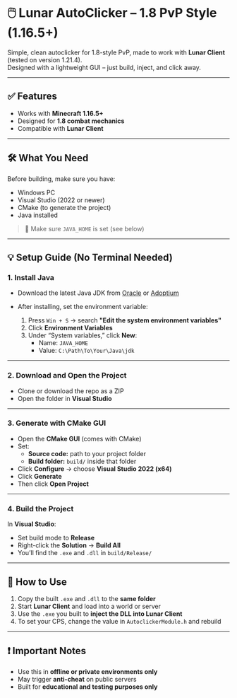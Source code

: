 # 🖱️ Lunar AutoClicker – 1.8 PvP Style (1.16.5+)

Simple, clean autoclicker for 1.8-style PvP, made to work with **Lunar Client** (tested on version 1.21.4).  
Designed with a lightweight GUI – just build, inject, and click away.

---

## ✅ Features

- Works with **Minecraft 1.16.5+**
- Designed for **1.8 combat mechanics**
- Compatible with **Lunar Client**

---

## 🛠️ What You Need

Before building, make sure you have:

- Windows PC  
- Visual Studio (2022 or newer)  
- CMake (to generate the project)  
- Java installed  

> 🔧 Make sure `JAVA_HOME` is set (see below)

---

## 💡 Setup Guide (No Terminal Needed)

### 1. Install Java

- Download the latest Java JDK from [Oracle](https://www.oracle.com/java/technologies/javase-downloads.html) or [Adoptium](https://adoptium.net/)
- After installing, set the environment variable:

  1. Press `Win + S` → search **"Edit the system environment variables"**
  2. Click **Environment Variables**
  3. Under “System variables,” click **New**:
     - Name: `JAVA_HOME`
     - Value: `C:\Path\To\Your\Java\jdk`

---

### 2. Download and Open the Project

- Clone or download the repo as a ZIP  
- Open the folder in **Visual Studio**

---

### 3. Generate with CMake GUI

- Open the **CMake GUI** (comes with CMake)
- Set:
  - **Source code:** path to your project folder
  - **Build folder:** `build/` inside that folder
- Click **Configure** → choose **Visual Studio 2022 (x64)**
- Click **Generate**
- Then click **Open Project**

---

### 4. Build the Project

In **Visual Studio**:

- Set build mode to **Release**
- Right-click the **Solution** → **Build All**
- You’ll find the `.exe` and `.dll` in `build/Release/`

---

## 🚀 How to Use

1. Copy the built `.exe` and `.dll` to the **same folder**
2. Start **Lunar Client** and load into a world or server
3. Use the `.exe` you built to **inject the DLL into Lunar Client**
4. To set your CPS, change the value in `AutoclickerModule.h` and rebuild

---

## ❗ Important Notes

- Use this in **offline or private environments only**
- May trigger **anti-cheat** on public servers
- Built for **educational and testing purposes only**
